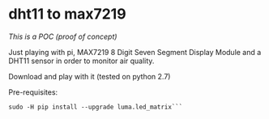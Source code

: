 # dht11 to max7219  
_This is a POC (proof of concept)_  

Just playing with pi, MAX7219 8 Digit Seven Segment Display Module and a DHT11 sensor in order to monitor air quality.

Download and play with it (tested on python 2.7)

Pre-requisites:
```sudo apt-get install build-essential python-dev python-pip libfreetype6-dev libjpeg-dev
sudo -H pip install --upgrade luma.led_matrix```

